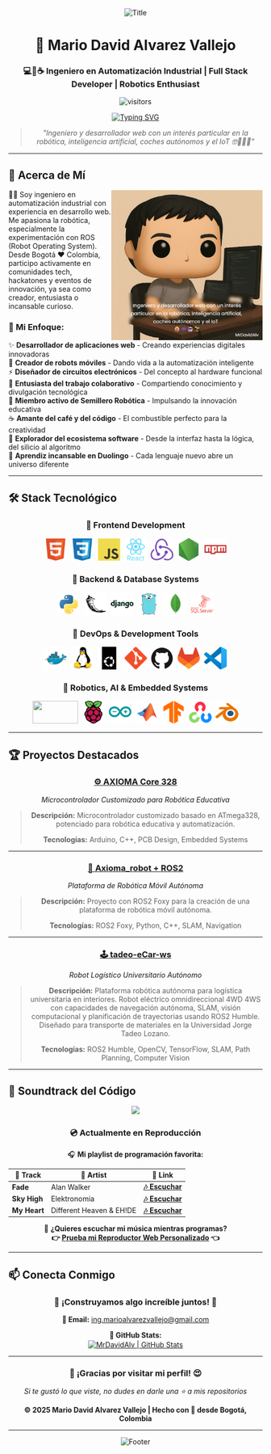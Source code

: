 <div align="center">
  <img src="https://readme-typing-svg.herokuapp.com?font=Architects+Daughter&color=%2338C2FF&size=50&center=true&vCenter=true&height=60&width=600&lines=Hey!+I'm+MrDavidAlv;Welcome+to+my+profile!" alt="Title">
</div>

<h1 align="center">👋 Mario David Alvarez Vallejo</h1>
<h3 align="center">💻💖☕ Ingeniero en Automatización Industrial | Full Stack Developer | Robotics Enthusiast</h3>

<div align="center">

![visitors](https://visitor-badge.laobi.icu/badge?page_id=mrdavidalv)

[![Typing SVG](https://readme-typing-svg.herokuapp.com?font=comfortaa&color=016EEA&size=14&width=500&lines=FullStack+Developer;Autonomous+robot+creator)](https://git.io/typing-svg)

> *"Ingeniero y desarrollador web con un interés particular en la robótica, inteligencia artificial, coches autónomos y el IoT 🤓👾🤖🌱"*

</div>

---

## 🚀 Acerca de Mí

<a href="https://app.daily.dev/mrdavidalv"><img src="ingeniero.png?r=duu" width="300" align="right" alt="Mario David Alvarez Vallejo"/></a>

👨‍💻 Soy ingeniero en automatización industrial con experiencia en desarrollo web. Me apasiona la robótica, especialmente la experimentación con ROS (Robot Operating System). Desde Bogotá ❤️ Colombia, participo activamente en comunidades tech, hackatones y eventos de innovación, ya sea como creador, entusiasta o incansable curioso.

### 🎯 Mi Enfoque:

✨ **Desarrollador de aplicaciones web** - Creando experiencias digitales innovadoras  
🤖 **Creador de robots móviles** - Dando vida a la automatización inteligente  
⚡ **Diseñador de circuitos electrónicos** - Del concepto al hardware funcional  
👥 **Entusiasta del trabajo colaborativo** - Compartiendo conocimiento y divulgación tecnológica  
🤝 **Miembro activo de Semillero Robótica** - Impulsando la innovación educativa  
☕ **Amante del café y del código** - El combustible perfecto para la creatividad  
🧭 **Explorador del ecosistema software** - Desde la interfaz hasta la lógica, del silicio al algoritmo  
🦉 **Aprendiz incansable en Duolingo** - Cada lenguaje nuevo abre un universo diferente  

---

## 🛠️ Stack Tecnológico

<div align="center">

### 🎨 Frontend Development
<p>
<a href="https://www.w3.org/html/" target="_blank"><img src="https://github.com/devicons/devicon/blob/master/icons/html5/html5-original.svg" width="45" height="45"/></a>&nbsp;
<a href="https://www.w3.org/Style/CSS/" target="_blank"><img src="https://github.com/devicons/devicon/blob/master/icons/css3/css3-original.svg" width="45" height="45"/></a>&nbsp;
<a href="https://www.javascript.com/" target="_blank"><img src="https://github.com/devicons/devicon/blob/master/icons/javascript/javascript-original.svg" width="45" height="45"/></a>&nbsp;
<a href="https://react.dev/" target="_blank"><img src="https://github.com/devicons/devicon/blob/master/icons/react/react-original-wordmark.svg" width="45" height="45"/></a>&nbsp;
<a href="https://redux.js.org/" target="_blank"><img src="https://github.com/devicons/devicon/blob/master/icons/redux/redux-original.svg" width="45" height="45"/></a>&nbsp;
<a href="https://nodejs.org/" target="_blank"><img src="https://github.com/devicons/devicon/blob/master/icons/nodejs/nodejs-original.svg" width="45" height="45"/></a>&nbsp;
<a href="https://www.npmjs.com/" target="_blank"><img src="https://github.com/devicons/devicon/blob/master/icons/npm/npm-original-wordmark.svg" width="45" height="45"/></a>
</p>

### 🔧 Backend & Database Systems
<p>
<a href="https://www.python.org/" target="_blank"><img src="https://github.com/devicons/devicon/blob/master/icons/python/python-original.svg" width="45" height="45"/></a>&nbsp;
<a href="https://flask.palletsprojects.com/" target="_blank"><img src="https://github.com/devicons/devicon/blob/master/icons/flask/flask-original.svg" width="45" height="45"/></a>&nbsp;
<a href="https://www.djangoproject.com/" target="_blank"><img src="https://github.com/devicons/devicon/blob/master/icons/django/django-plain-wordmark.svg" width="45" height="45"/></a>&nbsp;
<a href="https://golang.org/" target="_blank"><img src="https://github.com/devicons/devicon/blob/master/icons/go/go-original.svg" width="45" height="45"/></a>&nbsp;
<a href="https://www.mongodb.com/" target="_blank"><img src="https://github.com/devicons/devicon/blob/master/icons/mongodb/mongodb-original.svg" width="45" height="45"/></a>&nbsp;
<a href="https://www.microsoft.com/en-us/sql-server" target="_blank"><img src="https://github.com/devicons/devicon/blob/master/icons/microsoftsqlserver/microsoftsqlserver-plain-wordmark.svg" width="45" height="45"/></a>
</p>

### 🚀 DevOps & Development Tools
<p>
<a href="https://www.docker.com/" target="_blank"><img src="https://github.com/devicons/devicon/blob/master/icons/docker/docker-original.svg" width="45" height="45"/></a>&nbsp;
<a href="https://www.linux.org/" target="_blank"><img src="https://github.com/devicons/devicon/blob/master/icons/linux/linux-original.svg" width="45" height="45"/></a>&nbsp;
<a href="https://ubuntu.com/" target="_blank"><img src="https://github.com/devicons/devicon/blob/master/icons/ubuntu/ubuntu-plain.svg" width="45" height="45"/></a>&nbsp;
<a href="https://git-scm.com/" target="_blank"><img src="https://github.com/devicons/devicon/blob/master/icons/git/git-original.svg" width="45" height="45"/></a>&nbsp;
<a href="https://github.com/" target="_blank"><img src="https://github.com/devicons/devicon/blob/master/icons/github/github-original.svg" width="45" height="45"/></a>&nbsp;
<a href="https://about.gitlab.com/" target="_blank"><img src="https://github.com/devicons/devicon/blob/master/icons/gitlab/gitlab-original.svg" width="45" height="45"/></a>&nbsp;
<a href="https://code.visualstudio.com/" target="_blank"><img src="https://github.com/devicons/devicon/blob/master/icons/vscode/vscode-original.svg" width="45" height="45"/></a>
</p>

### 🤖 Robotics, AI & Embedded Systems
<p>
<a href="http://www.ros.org/" target="_blank"><img src="https://upload.wikimedia.org/wikipedia/commons/b/bb/Ros_logo.svg" width="90" height="45"/></a>&nbsp;
<a href="https://www.raspberrypi.org/" target="_blank"><img src="https://github.com/devicons/devicon/blob/master/icons/raspberrypi/raspberrypi-original.svg" width="45" height="45"/></a>&nbsp;
<a href="https://www.arduino.cc/" target="_blank"><img src="https://github.com/devicons/devicon/blob/master/icons/arduino/arduino-original.svg" width="45" height="45"/></a>&nbsp;
<a href="https://www.mathworks.com/products/matlab.html" target="_blank"><img src="https://github.com/devicons/devicon/blob/master/icons/matlab/matlab-original.svg" width="45" height="45"/></a>&nbsp;
<a href="https://www.tensorflow.org/" target="_blank"><img src="https://github.com/devicons/devicon/blob/master/icons/tensorflow/tensorflow-original.svg" width="45" height="45"/></a>&nbsp;
<a href="https://opencv.org/" target="_blank"><img src="https://github.com/devicons/devicon/blob/master/icons/opencv/opencv-original.svg" width="45" height="45"/></a>&nbsp;
<a href="https://www.blender.org/" target="_blank"><img src="https://github.com/devicons/devicon/blob/master/icons/blender/blender-original.svg" width="45" height="45"/></a>
</p>

</div>

---

## 🏆 Proyectos Destacados

<div align="center">

### **[⚙️ AXIOMA Core 328](https://github.com/TadeoRoboticsGroup/AxiomaCore-328)** 
*Microcontrolador Customizado para Robótica Educativa*

> **Descripción:** Microcontrolador customizado basado en ATmega328, potenciado para robótica educativa y automatización.
> 
> **Tecnologías:** Arduino, C++, PCB Design, Embedded Systems

---

### **[🚗 Axioma_robot + ROS2](https://github.com/TadeoRoboticsGroup/Axioma_robot)** 
*Plataforma de Robótica Móvil Autónoma*

> **Descripción:** Proyecto con ROS2 Foxy para la creación de una plataforma de robótica móvil autónoma.
> 
> **Tecnologías:** ROS2 Foxy, Python, C++, SLAM, Navigation

---

### **[🕹️ tadeo-eCar-ws](https://github.com/TadeoRoboticsGroup/tadeo-eCar-ws)** 
*Robot Logístico Universitario Autónomo*

> **Descripción:** Plataforma robótica autónoma para logística universitaria en interiores. Robot eléctrico omnidireccional 4WD 4WS con capacidades de navegación autónoma, SLAM, visión computacional y planificación de trayectorias usando ROS2 Humble. Diseñado para transporte de materiales en la Universidad Jorge Tadeo Lozano.
> 
> **Tecnologías:** ROS2 Humble, OpenCV, TensorFlow, SLAM, Path Planning, Computer Vision

</div>

---

## 🎵 Soundtrack del Código

<div align="center">
  <img src="https://media.giphy.com/media/M9gbBd9nbDrOTu1Mqx/giphy.gif" width="120"/>
  
  ### 💿 Actualmente en Reproducción
  
  🎧 **Mi playlist de programación favorita:**
  
  | 🎵 Track | 🎤 Artist | 🔗 Link |
  |----------|-----------|---------|
  | **Fade** | Alan Walker | **[🎶 Escuchar](https://www.youtube.com/watch?v=D9syciL3Xsg&list=RDD9syciL3Xsg&start_radio=1)** |
  | **Sky High** | Elektronomia | **[🎶 Escuchar](https://www.youtube.com/watch?v=TW9d8vYrVFQ&list=RDTW9d8vYrVFQ&start_radio=1)** |
  | **My Heart** | Different Heaven & EH!DE | **[🎶 Escuchar](https://www.youtube.com/watch?v=jK2aIUmmdP4&list=RDjK2aIUmmdP4&start_radio=1)** |
  
  🎼 **¿Quieres escuchar mi música mientras programas?**  
  **👉 [Prueba mi Reproductor Web Personalizado](https://codepen.io/MrDavidAlv/full/WbvPQOP) 👈**
  
</div>

---

## 📫 Conecta Conmigo

<div align="center">
  
  ### 🌟 ¡Construyamos algo increíble juntos! 🌟
  
  **💌 Email:** [ing.marioalvarezvallejo@gmail.com](mailto:ing.marioalvarezvallejo@gmail.com)
  
  **🔗 GitHub Stats:**  
  <a href="https://profile-summary-for-github.herokuapp.com/user/mrdavidalv" target="_blank">
    <img align="center" alt="MrDavidAlv | GitHub Stats" width="30px" src="https://upload.wikimedia.org/wikipedia/commons/thumb/a/ae/Github-desktop-logo-symbol.svg/1024px-Github-desktop-logo-symbol.svg.png" />
  </a>
  
  ---
  
  ### 🧡 ¡Gracias por visitar mi perfil! 😍
  
  *Si te gustó lo que viste, no dudes en darle una ⭐ a mis repositorios*
  
  **© 2025 Mario David Alvarez Vallejo | Hecho con 💖 desde Bogotá, Colombia**
  
</div>

---

<div align="center">
  <img src="https://readme-typing-svg.herokuapp.com?font=Architects+Daughter&color=%2338C2FF&size=20&center=true&vCenter=true&height=50&width=600&lines=Keep+coding+and+stay+curious!+🚀;Thanks+for+stopping+by!+👋" alt="Footer">
</div>

